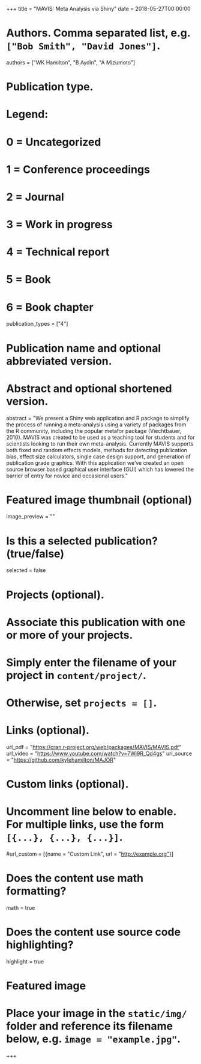+++
title = "MAVIS: Meta Analysis via Shiny"
date = 2018-05-27T00:00:00

# Authors. Comma separated list, e.g. `["Bob Smith", "David Jones"]`.
authors = ["WK Hamilton", "B Aydin", "A Mizumoto"]

# Publication type.
# Legend:
# 0 = Uncategorized
# 1 = Conference proceedings
# 2 = Journal
# 3 = Work in progress
# 4 = Technical report
# 5 = Book
# 6 = Book chapter
publication_types = ["4"]

# Publication name and optional abbreviated version.

# Abstract and optional shortened version.
abstract = "We present a Shiny web application and R package to simplify the process of running a meta-analysis using a variety of packages from the R community, including the popular metafor package (Viechtbauer, 2010). MAVIS was created to be used as a teaching tool for students and for scientists looking to run their own meta-analysis. Currently MAVIS supports both fixed and random effects models, methods for detecting publication bias, effect size calculators, single case design support, and generation of publication grade graphics. With this application we’ve created an open source browser based graphical user interface (GUI) which has lowered the barrier of entry for novice and occasional users."

# Featured image thumbnail (optional)
image_preview = ""

# Is this a selected publication? (true/false)
selected = false

# Projects (optional).
#   Associate this publication with one or more of your projects.
#   Simply enter the filename of your project in `content/project/`.
#   Otherwise, set `projects = []`.


# Links (optional).
url_pdf = "https://cran.r-project.org/web/packages/MAVIS/MAVIS.pdf"
url_video = "https://www.youtube.com/watch?v=7Wj9R_Qd4gs"
url_source = "https://github.com/kylehamilton/MAJOR"

# Custom links (optional).
#   Uncomment line below to enable. For multiple links, use the form `[{...}, {...}, {...}]`.
#url_custom = [{name = "Custom Link", url = "http://example.org"}]

# Does the content use math formatting?
math = true

# Does the content use source code highlighting?
highlight = true

# Featured image
# Place your image in the `static/img/` folder and reference its filename below, e.g. `image = "example.jpg"`.


+++
